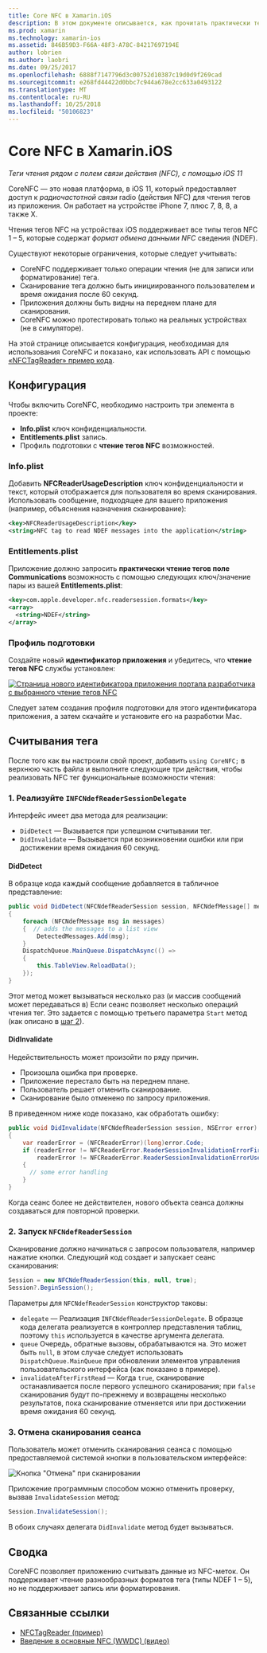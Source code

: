 ```yaml
---
title: Core NFC в Xamarin.iOS
description: В этом документе описывается, как прочитать практически теги связи поля в Xamarin.iOS с помощью интерфейсов API, представленная в iOS 11.
ms.prod: xamarin
ms.technology: xamarin-ios
ms.assetid: 846B59D3-F66A-48F3-A78C-84217697194E
author: lobrien
ms.author: laobri
ms.date: 09/25/2017
ms.openlocfilehash: 6888f7147796d3c00752d10387c19d0d9f269cad
ms.sourcegitcommit: e268fd44422d0bbc7c944a678e2cc633a0493122
ms.translationtype: MT
ms.contentlocale: ru-RU
ms.lasthandoff: 10/25/2018
ms.locfileid: "50106823"
---
```

# <a name="core-nfc-in-xamarinios"></a>Core NFC в Xamarin.iOS

_Теги чтения рядом с полем связи действия (NFC), с помощью iOS 11_

CoreNFC — это новая платформа, в iOS 11, который предоставляет доступ к _радиочастотной связи_ radio (действия NFC) для чтения тегов из приложения. Он работает на устройстве iPhone 7, плюс 7, 8, 8, а также X.

Чтения тегов NFC на устройствах iOS поддерживает все типы тегов NFC 1 – 5, которые содержат _формат обмена данными NFC_ сведения (NDEF).

Существуют некоторые ограничения, которые следует учитывать:

- CoreNFC поддерживает только операции чтения (не для записи или форматирование) тега.
- Сканирование тега должно быть инициированного пользователем и время ожидания после 60 секунд.
- Приложения должны быть видны на переднем плане для сканирования.
- CoreNFC можно протестировать только на реальных устройствах (не в симуляторе).

На этой странице описывается конфигурация, необходимая для использования CoreNFC и показано, как использовать API с помощью [«NFCTagReader» пример кода](https://developer.xamarin.com/samples/monotouch/ios11/NFCTagReader/).

## <a name="configuration"></a>Конфигурация

Чтобы включить CoreNFC, необходимо настроить три элемента в проекте:

- **Info.plist** ключ конфиденциальности.
- **Entitlements.plist** запись.
- Профиль подготовки с **чтение тегов NFC** возможностей.

### <a name="infoplist"></a>Info.plist

Добавить **NFCReaderUsageDescription** ключ конфиденциальности и текст, который отображается для пользователя во время сканирования. Использовать сообщение, подходящее для вашего приложения (например, объяснения назначения сканирование):

```xml
<key>NFCReaderUsageDescription</key>
<string>NFC tag to read NDEF messages into the application</string>
```

### <a name="entitlementsplist"></a>Entitlements.plist

Приложение должно запросить **практически чтение тегов поле Communications** возможность с помощью следующих ключ/значение пары из вашей **Entitlements.plist**:

```xml
<key>com.apple.developer.nfc.readersession.formats</key>
<array>
  <string>NDEF</string>
</array>
```

### <a name="provisioning-profile"></a>Профиль подготовки

Создайте новый **идентификатор приложения** и убедитесь, что **чтение тегов NFC** службы установлен:

[![Страница нового идентификатора приложения портала разработчика с выбранного чтение тегов NFC](corenfc-images/app-services-nfc-sml.png)](corenfc-images/app-services-nfc.png#lightbox)

Следует затем создания профиля подготовки для этого идентификатора приложения, а затем скачайте и установите его на разработки Mac.

## <a name="reading-a-tag"></a>Считывания тега

После того как вы настроили свой проект, добавить `using CoreNFC;` в верхнюю часть файла и выполните следующие три действия, чтобы реализовать NFC тег функциональные возможности чтения:

### <a name="1-implement-infcndefreadersessiondelegate"></a>1. Реализуйте `INFCNdefReaderSessionDelegate`

Интерфейс имеет два метода для реализации:

- `DidDetect` — Вызывается при успешном считывании тег.
- `DidInvalidate` — Вызывается при возникновении ошибки или при достижении время ожидания 60 секунд.

#### <a name="diddetect"></a>DidDetect

В образце кода каждый сообщение добавляется в табличное представление:

```csharp
public void DidDetect(NFCNdefReaderSession session, NFCNdefMessage[] messages)
{
    foreach (NFCNdefMessage msg in messages)
    {  // adds the messages to a list view
        DetectedMessages.Add(msg);
    }
    DispatchQueue.MainQueue.DispatchAsync(() =>
    {
        this.TableView.ReloadData();
    });
}
```

Этот метод может вызываться несколько раз (и массив сообщений может передаваться в) Если сеанс позволяет несколько операций чтения тег. Это задается с помощью третьего параметра `Start` метод (как описано в [шаг 2](#step2)).

#### <a name="didinvalidate"></a>DidInvalidate

Недействительность может произойти по ряду причин.

- Произошла ошибка при проверке.
- Приложение перестало быть на переднем плане.
- Пользователь решает отменить сканирование.
- Сканирование было отменено по запросу приложения.

В приведенном ниже коде показано, как обработать ошибку:

```csharp
public void DidInvalidate(NFCNdefReaderSession session, NSError error)
{
    var readerError = (NFCReaderError)(long)error.Code;
    if (readerError != NFCReaderError.ReaderSessionInvalidationErrorFirstNDEFTagRead &&
        readerError != NFCReaderError.ReaderSessionInvalidationErrorUserCanceled)
    {
      // some error handling
    }
}
```

Когда сеанс более не действителен, нового объекта сеанса должны создаваться для повторной проверки.

<a name="step2" />

### <a name="2-start-an-nfcndefreadersession"></a>2. Запуск `NFCNdefReaderSession`

Сканирование должно начинаться с запросом пользователя, например нажатие кнопки.
Следующий код создает и запускает сеанс сканирования:

```csharp
Session = new NFCNdefReaderSession(this, null, true);
Session?.BeginSession();
```

Параметры для `NFCNdefReaderSession` конструктор таковы:

- `delegate` — Реализация `INFCNdefReaderSessionDelegate`. В образце кода делегата реализуется в контроллер представления таблиц, поэтому `this` используется в качестве аргумента делегата.
- `queue` Очередь, обратные вызовы, обрабатываются на. Это может быть `null`, в этом случае следует использовать `DispatchQueue.MainQueue` при обновлении элементов управления пользовательского интерфейса (как показано в примере).
- `invalidateAfterFirstRead` — Когда `true`, сканирование останавливается после первого успешного сканирования; при `false` сканирования будут по-прежнему и возвращены несколько результатов, пока сканирование отменяется или при достижении время ожидания 60 секунд.


### <a name="3-cancel-the-scanning-session"></a>3. Отмена сканирования сеанса

Пользователь может отменить сканирования сеанса с помощью предоставляемой системой кнопки в пользовательском интерфейсе:

![Кнопка "Отмена" при сканировании](corenfc-images/scan-cancel-sml.png)

Приложение программным способом можно отменить проверку, вызвав `InvalidateSession` метод:

```csharp
Session.InvalidateSession();
```

В обоих случаях делегата `DidInvalidate` метод будет вызываться.

## <a name="summary"></a>Сводка

CoreNFC позволяет приложению считывать данные из NFC-меток. Он поддерживает чтение разнообразных форматов тега (типы NDEF 1 – 5), но не поддерживает запись или форматирования.


## <a name="related-links"></a>Связанные ссылки

- [NFCTagReader (пример)](https://developer.xamarin.com/samples/monotouch/ios11/NFCTagReader/)
- [Введение в основные NFC (WWDC) (видео)](https://developer.apple.com/videos/play/wwdc2017/718/)
